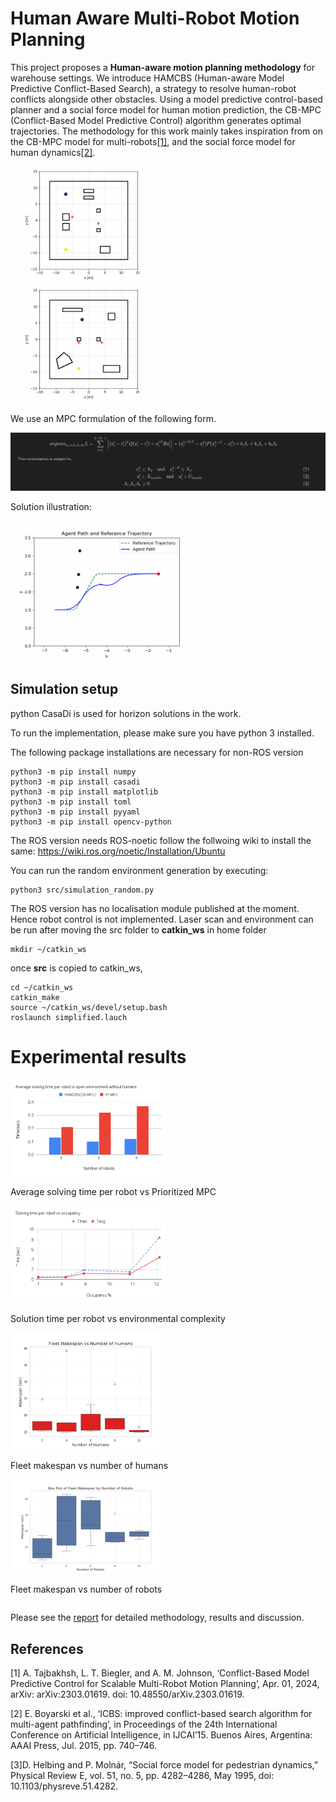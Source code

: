 # Human Aware Multi-Robot Motion Planning

 This project proposes a **Human-aware motion planning methodology** for warehouse
settings. We introduce HAMCBS (Human-aware Model Predictive Conflict-Based Search), a
strategy to resolve human-robot conflicts alongside other obstacles. Using a model predictive
control-based planner and a social force model for human motion prediction, the CB-MPC
(Conflict-Based Model Predictive Control) algorithm generates optimal trajectories.
The methodology for this work mainly takes inspiration from on the CB-MPC model for multi-robots[[1]](http://arxiv.org/abs/2303.01619), and the social force model for human dynamics[[2]](https://www.researchgate.net/profile/Dirk-Helbing/publication/1947096_Social_Force_Model_for_Pedestrian_Dynamics/links/02bfe510e677d8de59000000/Social-Force-Model-for-Pedestrian-Dynamics.pdf).



<img src="images/output_00.gif"  width="250" style="display:inline-block; margin-right: 10px"/>
<img src="images/output_01.gif"  width="250" style="display:inline-block; margin-right: 10px"/>

We use an MPC formulation of the following form.

![objective fucntion](images/objective.png)

Solution illustration:

<img src="images/animation0.gif"  width="300" />

## Simulation setup
python CasaDi is used for horizon solutions in the work.

To run the implementation, please make sure you have python 3 installed.

The following package installations are necessary for non-ROS version
```
python3 -m pip install numpy
python3 -m pip install casadi
python3 -m pip install matplotlib
python3 -m pip install toml
python3 -m pip install pyyaml
python3 -m pip install opencv-python
```
The ROS version needs ROS-noetic follow the follwoing wiki to install the same:
https://wiki.ros.org/noetic/Installation/Ubuntu

You can run the random environment generation by executing:
```
python3 src/simulation_random.py
```
The ROS version has no localisation module published at the moment. Hence robot control is not implemented.
Laser scan and environment can be run after moving the src folder to **catkin_ws** in home folder
```
mkdir ~/catkin_ws
```
once **src** is copied to catkin_ws,
```
cd ~/catkin_ws
catkin_make
source ~/catkin_ws/devel/setup.bash
roslaunch simplified.lauch
```

# Experimental results
<div style="display:inline-block; margin-right: 10px">
<img src="images/Average solving time per robot in open environment without humans.png"  width="250" /><p>Average solving time per robot vs Prioritized MPC</p></div>
<div style="display:inline-block; margin-right: 10px">
<img src="images/Solving time per robot vs occupancy.png"  width="250" />
<p>Solution time per robot vs environmental complexity</p></div>


<div style="display:inline-block; margin-right: 10px">
<img src="images/Fleet_makespan_vs_n_human.png"  width="250" /><p>Fleet makespan vs number of humans</p></div>
<div style="display:inline-block; margin-right: 10px">
<img src="images/Fleet_makespan_vs_n_robot.png"  width="250" />
<p>Fleet makespan vs number of robots</p></div>

Please see the [report](/Kolleth-2655154.pdf) for detailed methodology, results and discussion.

## References
[1] A. Tajbakhsh, L. T. Biegler, and A. M. Johnson, ‘Conflict-Based Model Predictive Control for Scalable Multi-Robot Motion Planning’, Apr. 01, 2024, arXiv: arXiv:2303.01619. doi: 10.48550/arXiv.2303.01619.

[2] E. Boyarski et al., ‘ICBS: improved conflict-based search algorithm for multi-agent pathfinding’, in Proceedings of the 24th International Conference on Artificial Intelligence, in IJCAI’15. Buenos Aires, Argentina: AAAI Press, Jul. 2015, pp. 740–746.

[3]D. Helbing and P. Molnár, “Social force model for pedestrian dynamics,” Physical Review E, vol. 51, no. 5, pp. 4282–4286, May 1995, doi: 10.1103/physreve.51.4282.
